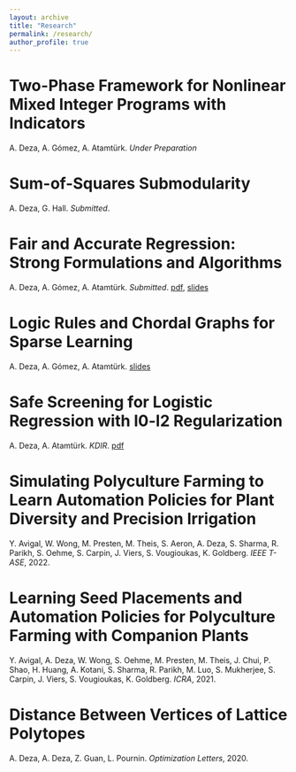 ```yaml
---
layout: archive
title: "Research"
permalink: /research/
author_profile: true
---
```

# Two-Phase Framework for Nonlinear Mixed Integer Programs with Indicators
A. Deza, A. Gómez, A. Atamtürk. *Under Preparation*

# Sum-of-Squares Submodularity
A. Deza, G. Hall. *Submitted*.

# Fair and Accurate Regression: Strong Formulations and Algorithms
A. Deza, A. Gómez, A. Atamtürk. *Submitted*. [pdf](https://arxiv.org/pdf/2412.17116), [slides](/files/fair_regression_slides.pdf)

# Logic Rules and Chordal Graphs for Sparse Learning
A. Deza, A. Gómez, A. Atamtürk. [slides](/files/logic_rules_slides.pdf)

# Safe Screening for Logistic Regression with l0-l2 Regularization
A. Deza, A. Atamtürk. *KDIR*. [pdf](https://www.scitepress.org/Papers/2022/115781/115781.pdf)

# Simulating Polyculture Farming to Learn Automation Policies for Plant Diversity and Precision Irrigation
Y. Avigal, W. Wong, M. Presten, M. Theis, S. Aeron, A. Deza, S. Sharma, R. Parikh, S. Oehme, S. Carpin, J. Viers, S. Vougioukas, K. Goldberg. *IEEE T-ASE*, 2022.


# Learning Seed Placements and Automation Policies for Polyculture Farming with Companion Plants
Y. Avigal, A. Deza, W. Wong, S. Oehme, M. Presten, M. Theis, J. Chui, P. Shao, H. Huang, A. Kotani, S. Sharma, R. Parikh, M. Luo, S. Mukherjee, S. Carpin, J. Viers, S. Vougioukas, K. Goldberg. *ICRA*, 2021.

# Distance Between Vertices of Lattice Polytopes
A. Deza, A. Deza, Z. Guan, L. Pournin. *Optimization Letters*, 2020.
